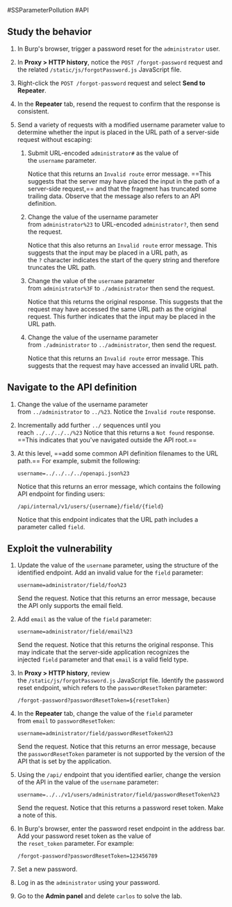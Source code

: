 #SSParameterPollution #API
## Study the behavior

1. In Burp's browser, trigger a password reset for the `administrator` user.
    
2. In **Proxy > HTTP history**, notice the `POST /forgot-password` request and the related `/static/js/forgotPassword.js` JavaScript file.
    
3. Right-click the `POST /forgot-password` request and select **Send to Repeater**.
    
4. In the **Repeater** tab, resend the request to confirm that the response is consistent.
    
5. Send a variety of requests with a modified username parameter value to determine whether the input is placed in the URL path of a server-side request without escaping:
    
    1. Submit URL-encoded `administrator#` as the value of the `username` parameter.
        
        Notice that this returns an `Invalid route` error message. ==This suggests that the server may have placed the input in the path of a server-side request,== and that the fragment has truncated some trailing data. Observe that the message also refers to an API definition.
        
    2. Change the value of the username parameter from `administrator%23` to URL-encoded `administrator?`, then send the request.
        
        Notice that this also returns an `Invalid route` error message. This suggests that the input may be placed in a URL path, as the `?` character indicates the start of the query string and therefore truncates the URL path.
        
    3. Change the value of the `username` parameter from `administrator%3F` to `./administrator` then send the request.
        
        Notice that this returns the original response. This suggests that the request may have accessed the same URL path as the original request. This further indicates that the input may be placed in the URL path.
        
    4. Change the value of the username parameter from `./administrator` to `../administrator`, then send the request.
        
        Notice that this returns an `Invalid route` error message. This suggests that the request may have accessed an invalid URL path.
        

## Navigate to the API definition

1. Change the value of the username parameter from `../administrator` to `../%23`. Notice the `Invalid route` response.
    
2. Incrementally add further `../` sequences until you reach `../../../../%23` Notice that this returns a `Not found` response. ==This indicates that you've navigated outside the API root.==
    
3. At this level, ==add some common API definition filenames to the URL path.== For example, submit the following:
    
    `username=../../../../openapi.json%23`
    
    Notice that this returns an error message, which contains the following API endpoint for finding users:
    
    `/api/internal/v1/users/{username}/field/{field}`
    
    Notice that this endpoint indicates that the URL path includes a parameter called `field`.
    

## Exploit the vulnerability

1. Update the value of the `username` parameter, using the structure of the identified endpoint. Add an invalid value for the `field` parameter:
    
    `username=administrator/field/foo%23`
    
    Send the request. Notice that this returns an error message, because the API only supports the email field.
    
2. Add `email` as the value of the `field` parameter:
    
    `username=administrator/field/email%23`
    
    Send the request. Notice that this returns the original response. This may indicate that the server-side application recognizes the injected `field` parameter and that `email` is a valid field type.
    
3. In **Proxy > HTTP history**, review the `/static/js/forgotPassword.js` JavaScript file. Identify the password reset endpoint, which refers to the `passwordResetToken` parameter:
    
    `/forgot-password?passwordResetToken=${resetToken}`
    
4. In the **Repeater** tab, change the value of the `field` parameter from `email` to `passwordResetToken`:
    
    `username=administrator/field/passwordResetToken%23`
    
    Send the request. Notice that this returns an error message, because the `passwordResetToken` parameter is not supported by the version of the API that is set by the application.
    
5. Using the `/api/` endpoint that you identified earlier, change the version of the API in the value of the `username` parameter:
    
    `username=../../v1/users/administrator/field/passwordResetToken%23`
    
    Send the request. Notice that this returns a password reset token. Make a note of this.
    
6. In Burp's browser, enter the password reset endpoint in the address bar. Add your password reset token as the value of the `reset_token` parameter. For example:
    
    `/forgot-password?passwordResetToken=123456789`
    
7. Set a new password.
    
8. Log in as the `administrator` using your password.
    
9. Go to the **Admin panel** and delete `carlos` to solve the lab.